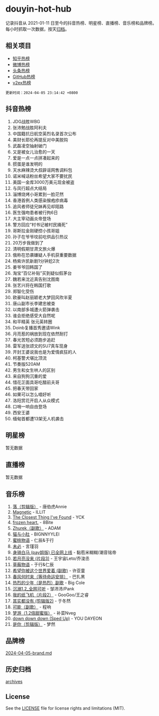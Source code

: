 # douyin-hot-hub

记录抖音从 2021-01-11 日至今的抖音热榜、明星榜、直播榜、音乐榜和品牌榜。每小时抓取一次数据，按天[归档](archives)。

## 相关项目

- [知乎热榜](https://github.com/lonnyzhang423/zhihu-hot-hub)
- [微博热榜](https://github.com/lonnyzhang423/weibo-hot-hub)
- [头条热榜](https://github.com/lonnyzhang423/toutiao-hot-hub)
- [GitHub热榜](https://github.com/lonnyzhang423/github-hot-hub)
- [v2ex热榜](https://github.com/lonnyzhang423/v2ex-hot-hub)


`更新时间：2024-04-05 23:14:42 +0800`

## 抖音热榜

1. JDG战胜WBG
1. 张沛勉战胜阿利夫
1. 中国籍抗日航空英烈名录首次公布
1. 美财长耶伦再提反对中美脱钩
1. 武磊凌空抽射破门
1. 又是被女儿治愈的一天
1. 爱是一点一点拼凑起来的
1. 掼蛋是谁发明的
1. 天水麻辣烫大叔辟谣网售调料包
1. 诺米喊话粉丝希望大家不要扰民
1. 美国一金库3000万美元现金被盗
1. 与凤行超点大结局
1. 淄博烧烤小哥累到一脸茫然
1. 香港首例人类感染猴疱疹病毒
1. 追风者师徒兄妹再见却陌路
1. 医生强吻患者被行拘6日
1. 大主宰动画炎帝登场
1. 警方回应“村书记被村民捅死”
1. 哥斯拉金刚硬控小孩哥姐
1. 孙子在爷爷坟前吃供品引热议
1. 20万步我做到了
1. 清明假期甘肃文旅火爆
1. 俄称在恐袭嫌疑人手机获重要数据
1. 杨紫许凯新剧1分钟尬2次
1. 姜爷爷回韩国了
1. 淘宝“百亿补贴”买到疑似假茅台
1. 魏若来沈近真告别沈图南
1. 张艺兴将在韩国打歌
1. 郑智化受伤
1. 欧豪叫赵丽颖老大梦回风吹半夏
1. 唐山副市长李建忠被查
1. 以南部多城遭火箭弹袭击
1. 谁会拒绝感受大自然呢
1. 和平精英 张元英转圈
1. Doinb复播首秀邀请Wink
1. 月亮惹的祸放到现在依然耐打
1. 春光苦短必须跑步追赶
1. 雷军送张颂文的SU7真车现身
1. 开封王婆说我也是为爱情疯狂的人
1. 柯基警犬堪比顶流
1. 节奏版520AM
1. 男生和女生哄人的区别
1. 来自狗狗沉重的爱
1. 惜花芷面具哥吃醋前夫哥
1. 把春天带回家
1. 如果可以怎么唱好听
1. 洛阳赏花开启人从众模式
1. 口哨一响自由登场
1. 西安王婆
1. 缅甸首都遭13架无人机袭击

## 明星榜

暂无数据

## 直播榜

暂无数据

## 音乐榜

1. [落（剪辑版）](https://sf3-cdn-tos.douyinstatic.com/obj/tos-cn-ve-2774/o0h6HvN1BBbli9LtU3i5fQIleBQMF5Cg4TZmmC) - 唐伯虎Annie
1. [Magnetic](https://sf27-cdn-tos.douyinstatic.com/obj/tos-cn-ve-2774/oAQCYdBNZfLACGDmVFAsfAtpy32tqErgQ3XgBN) - ILLIT
1. [The Closest Thing I've Found](https://sf6-cdn-tos.douyinstatic.com/obj/tos-cn-ve-2774/514ab5d9146f4d2ca454b7adff8e5e4d) - YCK
1. [frozen heart.](https://sf5-hl-cdn-tos.douyinstatic.com/obj/tos-cn-ve-2774/oIIWJfyjIACZA9zQMtnJ6hQQhFC4vhCupoRBsO) - 8Bite
1. [Zhurek（副歌）](https://sf5-hl-cdn-tos.douyinstatic.com/obj/tos-cn-ve-2774/ooQm8FBZQDlf0btEYgVpCcSCQfrdJGBEKZYBGS) - ADAM
1. [猫与小肚](https://sf5-hl-cdn-tos.douyinstatic.com/obj/tos-cn-ve-2774/osZeoClMECgK8DYl6VebABgbchEtPYQjZEnRtd) - BIGNNYYLEI
1. [蜜桃物语](https://sf5-hl-cdn-tos.douyinstatic.com/obj/tos-cn-ve-2774/oIhOSCZtIACtYU4XQkngiW9kCBfVD1Fz9IYeqL) - 仁辰&于行
1. [未必](https://sf5-hl-cdn-tos.douyinstatic.com/obj/tos-cn-ve-2774/ogntQMFnKQDZUgTCYuJgfLEtleYZZFxBQqhhFB) - 言瑾羽
1. [身骑白马 (pay姐版) 已全网上线](https://sf3-cdn-tos.douyinstatic.com/obj/tos-cn-ve-2774/oQLO5ZgLsFkaDhdIIveF2zUCgfweY0gWaH4AQG) - 黏苞米糊糊/潮音铭帝
1. [若月亮没来 (片段3)](https://sf5-hl-cdn-tos.douyinstatic.com/obj/tos-cn-ve-2774/okfyEUsGW1B1ovJi5JiN9IjvAT2lMwA054GoEB) - 王宇宙Leto/乔浚丞
1. [草莓物语](https://sf5-hl-cdn-tos.douyinstatic.com/obj/tos-cn-ve-2774/okynhJ7jEAIIZBfsLgYMEI8QC3WbQNN66RKzhT) - 于行&仁辰
1. [希望你被这个世界爱着 (副歌)](https://sf6-cdn-tos.douyinstatic.com/obj/tos-cn-ve-2774/oUHCmWQfZlE3QQBKBeD8rCFLpJzPgCpImhsxMt) - 许亚童
1. [春风何时来（等待命运安排）](https://sf5-hl-cdn-tos.douyinstatic.com/obj/tos-cn-ve-2774/oICBNbD3gelMfB4WgiD1KI2jQtXZE2FgHLwtsl) - 巴扎黑
1. [热烈的少年（是热烈）副歌](https://sf6-cdn-tos.douyinstatic.com/obj/tos-cn-ve-2774/owVNI0CLDAUMtSz6TEYvfFBFL4UDFFhLfgK8fa) - Big Cole
1. [沉溺1.2_全网可听](https://sf5-hl-cdn-tos.douyinstatic.com/obj/tos-cn-ve-2774/ok2QoiBqsWAX9McZmWiI9gAB0EzwD4Xj6yfmtH) - 邹沛沛/Pank
1. [我的纸飞机（片段2）](https://sf6-cdn-tos.douyinstatic.com/obj/tos-cn-ve-2774/oM2ZrKcg2CD5AeRB2gkeXOFB1IxAGJdZPazYHf) - GooGoo/王之睿
1. [其实都没有 (剪辑版2)](https://sf5-hl-cdn-tos.douyinstatic.com/obj/tos-cn-ve-2774/oEBNQenHZtBhxYjGgUDQk0BCHTigQafgFlbQ7k) - 于冬然
1. [可能（副歌）](https://sf5-hl-cdn-tos.douyinstatic.com/obj/tos-cn-ve-2774/cde1731888894259b333569393c2fb51) - 程响
1. [梦游（1.2倍甜蜜版）](https://sf5-hl-cdn-tos.douyinstatic.com/obj/tos-cn-ve-2774/o4gyAUm8hwufoEABmwVIiQtHsFuGzAEEWtNMzo) - 补菜Nveg
1. [down down down (Sped Up)](https://sf5-hl-cdn-tos.douyinstatic.com/obj/tos-cn-ve-2774/ow80iABiXIO9DsFwK6WeZKMaJRi3BPJAotDy8m) - YOU DAYEON
1. [是你（剪辑版）](https://sf5-hl-cdn-tos.douyinstatic.com/obj/tos-cn-ve-2774/46019dae783c4c969944217fe1cfafc4) - 梦然

## 品牌榜

[2024-04-05-brand.md](archives/2024-04-05-brand.md)

## 历史归档

[archives](archives)

## License

See the [LICENSE](LICENSE) file for license rights and limitations (MIT).
